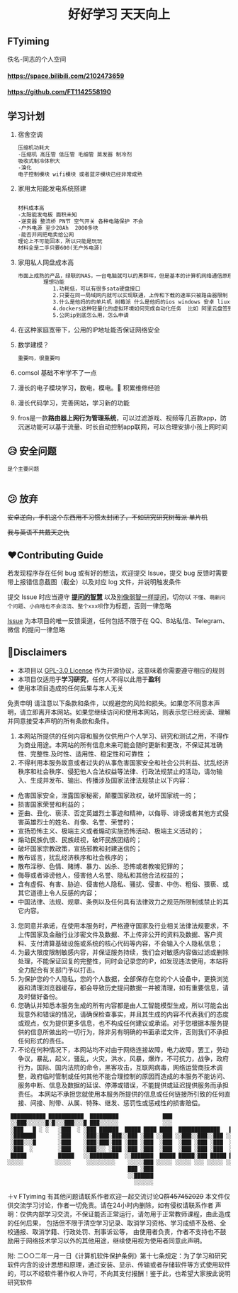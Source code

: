 <div align="center">
    <h1>好好学习 天天向上</h1>
</div>
<h2>FTyiming</h2>
佚名-同志的个人空间   
<h4><a href="https://space.bilibili.com/2102473659">https://space.bilibili.com/2102473659</a> </h4>
<h4><a href="https://github.com/FT1142558190">https://github.com/FT1142558190</a> </h4>                      

## **学习计划**

1. 宿舍空调

   ```apache
   压缩机功耗大
   -压缩机 高压管 低压管 毛细管 蒸发器 制冷剂
   吸收式制冷体积大
   -溴化
   电子控制模块 wifi模块 或者蓝牙模块已经非常成熟
   ```
2. 家用太阳能发电系统搭建

   ```apache

   材料成本高
   -太阳能发电板 面积未知
   -逆变器 整流桥 PN节 空气开关 各种电路保护 不会
   -户外电源 至少20Ah  2000多块
   -能否并网把电卖给公网
   理论上不可能回本，所以只能是玩玩
   材料全是二手只要600(无户外电源)
   ```
3. 家用私人网盘成本高

   ```apache
   市面上成熟的产品，绿联的NAS，一台电脑就可以的黑群晖，但是基本的计算机网络通信原理不会。
           理想功能
              1.功耗低，可以有很多sata硬盘接口
              2.只要在同一局域网内就可以实现联通，上传和下载的速率只被路由器限制
              3.什么是他妈的的单片机 树莓派 什么是他妈的ios windows 安卓 liuxs
              4.dockers这种轻量化的虚拟环境如何完成自动化任务  比如 阿里云盘签到 如何完成多线程高并发的自动化任务
              5.公网ip到底怎么用，怎么申请
   ```
4. 在这种家庭宽带下，公用的IP地址能否保证网络安全
5. 数学建模？

   ```apache
   重要吗，很重要吗
   ```
6. comsol 基础不牢学不了一点
7. 漫长的电子模块学习，数电，模电。👀️ 积累维修经验
8. 漫长代码学习，完善网站，学习新的功能
9. fros是一款**路由器上网行为管理系统**，可以过滤游戏、视频等几百款app，防沉迷功能可以基于流量、时长自动控制app联网，可以合理安排小孩上网时间

## 😥 安全问题
```commandline
是个主要问题


```


## 😕 放弃

~~安卓逆向，手机这个东西用不习惯太封闭了，不如研究研究树莓派 单片机~~

~~我与英语不共戴天之仇~~

## ❤️Contributing Guide

若发现程序存在任何 bug 或有好的想法，欢迎提交 Issue，提交 bug 反馈时需要带上报错信息截图（截全）以及对应 log 文件，并说明触发条件

提交 Issue 时应当遵守 **[提问的智慧](https://github.com/ryanhanwu/How-To-Ask-Questions-The-Smart-Way/blob/main/README-zh_CN.md)** 以及[别像弱智一样提问](https://github.com/tangx/Stop-Ask-Questions-The-Stupid-Ways)，切勿以 `不懂`、`萌新问个问题`、`小白啥也不会浇浇`、`整个xxx呗`作为标题，否则一律忽略

[Issue](https://github.com/SocialSisterYi/CxKitty/issues) 为本项目的唯一反馈渠道，任何包括不限于在 QQ、B站私信、Telegram、微信 的提问一律忽略

## 🤡Disclaimers

- 本项目以 [GPL-3.0 License](https://github.com/SocialSisterYi/CxKitty/blob/main/LICENSE) 作为开源协议，这意味着你需要遵守相应的规则
- 本项目仅适用于**学习研究**，任何人不得以此用于**盈利**
- 使用本项目造成的任何后果与本人无关

免责申明
请注意以下条款和条件，以规避您的风险和损失。如果您不同意本声明，请立即离开本网站。如果您继续访问和使用本网站，则表示您已经阅读、理解并同意接受本声明的所有条款和条件。

1. 本网站所提供的任何内容和服务仅供用户个人学习、研究和测试之用，不得作为商业用途。本网站的所有信息未来可能会随时更新和更改，不保证其准确性、完整性.及时性、适用性、稳定性和可靠性 ；
2. 不得利用本服务故意或者过失的从事危害国家安全和社会公共利益、扰乱经济秩序和社会秩序、侵犯他人合法权益等法律、行政法规禁止的活动，请勿输入、生成并发布、输出、传播涉及国家法律法规禁止以下内容：

* 危害国家安全，泄露国家秘密，颠覆国家政权，破坏国家统一的；
* 损害国家荣誉和利益的；
* 歪曲、丑化、亵渎、否定英雄烈士事迹和精神，以侮辱、诽谤或者其他方式侵害英雄烈士的姓名、肖像、名誉、荣誉的；
* 宣扬恐怖主义、极端主义或者煽动实施恐怖活动、极端主义活动的；
* 煽动民族仇恨、民族歧视，破坏民族团结的；
* 破坏国家宗教政策，宣扬邪教和封建迷信的；
* 散布谣言，扰乱经济秩序和社会秩序的；
* 散布淫秽、色情、赌博、暴力、凶杀、恐怖或者教唆犯罪的；
* 侮辱或者诽谤他人，侵害他人名誉、隐私和其他合法权益的；
* 含有虚假、有害、胁迫、侵害他人隐私、骚扰、侵害、中伤、粗俗、猥亵、或其它道德上令人反感的内容；
* 中国法律、法规、规章、条例以及任何具有法律效力之规范所限制或禁止的其它内容。

3. 您同意并承诺，在使用本服务时，严格遵守国家及行业相关法律法规要求，不上传国家及金融行业涉密文件及数据、不上传非公开的资料及数据、客户资料、支付清算基础设施或系统的核心代码等内容，不会输入个人隐私信息；
4. 为最大限度限制敏感内容，并保证服务持续，我们会对敏感内容做过滤或删除处理，不能保证回复的完整性，同时会记录您的IP，如发现违法使用，本站将全力配合有关部门予以打击。
5. 为保护您的个人隐私，您的个人数据，全部保存在您的个人设备中，更换浏览器和清理浏览器缓存，都会导致历史提问数据一并被清理，如有重要信息，请及时做好备份。
6. 您确认并知悉本服务生成的所有内容都是由人工智能模型生成，所以可能会出现意外和错误的情况，请确保检查事实，并且其生成的内容不代表我们的态度或观点，仅为提供更多信息，也不构成任何建议或承诺。对于您根据本服务提供的信息所做出的一切行为，除非另有明确的书面承诺文件，否则我们不承担任何形式的责任。
7. 不论在何种情况下，本网站均不对由于网络连接故障，电力故障，罢工，劳动争议，暴乱，起义，骚乱，火灾，洪水，风暴，爆炸，不可抗力，战争，政府行为，国际、国内法院的命令，黑客攻击，互联网病毒，网络运营商技术调整，政府临时管制或任何其他不能合理控制的原因而造成的本服务不能访问、服务中断、信息及数据的延误、停滞或错误，不能提供或延迟提供服务而承担责任。
   本网站不承担您就使用本服务所提供的信息或任何链接所引致的任何直接、间接、附带、从属、特殊、继发、惩罚性或惩戒性的损害赔偿。

```bash
 ███████████ ███████████  █████████              ███                   ███
 ░░███░░░░░░█░█░░░███░░░█ ███░░░░░░              ░░░                   ░░░
 ░███   █ ░ ░   ░███  ░ ░███ ██████  █████ ████ ████  █████████████   ████  ████████    ███████
 ░███████       ░███    ░███░███░███░░███ ░███ ░░███ ░░███░░███░░███ ░░███ ░░███░░███  ███░░███
 ░███░░░█       ░███    ░███░███░███ ░███ ░███  ░███  ░███ ░███ ░███  ░███  ░███ ░███ ░███ ░███
 ░███  ░        ░███    ░███░░░ ░███ ░███ ░███  ░███  ░███ ░███ ░███  ░███  ░███ ░███ ░███ ░███
 █████          █████   ░░█████████  ░░███████  █████ █████░███ █████ █████ ████ █████░░███████
░░░░░          ░░░░░     ░░░░░░░░░    ░░░░░███ ░░░░░ ░░░░░ ░░░ ░░░░░ ░░░░░ ░░░░ ░░░░░  ░░░░░███
                                      ███ ░███                                         ███ ░███
                                      ░░██████                                         ░░██████
                                        ░░░░░░                                           ░░░░░░
```

＋v FTyiming 有其他问题请联系作者欢迎一起交流讨论Q群~~457452029~~
本文件仅供交流学习讨论，作者一切免责。请在24小时内删除，如有侵权请联系作者
声明：仅供内部学习交流，不保证能否正常运行，请勿用于正常教师课程，由此造成的任何后果，
包括但不限于清空学习记录、取消学习资格、学习成绩不及格、全校通报、取消学籍、行政处罚、刑事诉讼等，
由使用者负责，作者不支持也不鼓励用于网络技术学习以外的其他用途，继续使用视为使用者同意此声明。

附: 二○○二年一月一日《计算机软件保护条例》第十七条规定：为了学习和研究软件内含的设计思想和原理，通过安装、显示、传输或者存储软件等方式使用软件的，可以不经软件著作权人许可，不向其支付报酬！鉴于此，也希望大家按此说明研究软件
